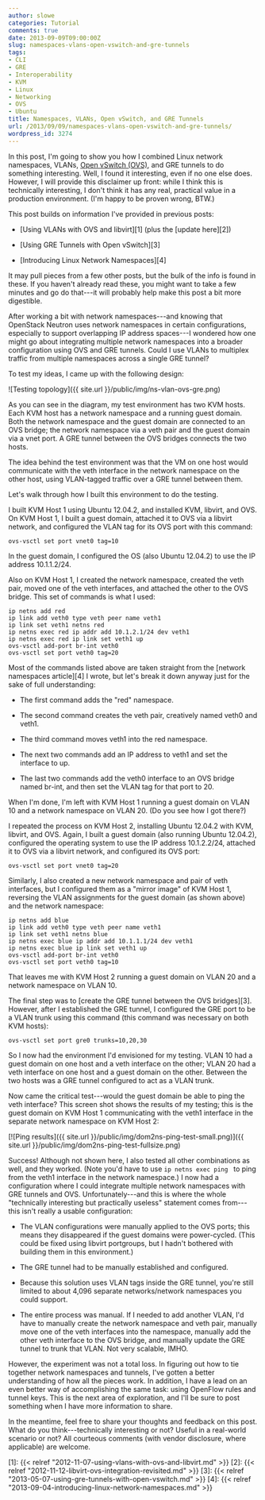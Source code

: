 ```yaml
---
author: slowe
categories: Tutorial
comments: true
date: 2013-09-09T09:00:00Z
slug: namespaces-vlans-open-vswitch-and-gre-tunnels
tags:
- CLI
- GRE
- Interoperability
- KVM
- Linux
- Networking
- OVS
- Ubuntu
title: Namespaces, VLANs, Open vSwitch, and GRE Tunnels
url: /2013/09/09/namespaces-vlans-open-vswitch-and-gre-tunnels/
wordpress_id: 3274
---
```


In this post, I'm going to show you how I combined Linux network namespaces, VLANs, [Open vSwitch (OVS)](http://openvswitch.org/), and GRE tunnels to do something interesting. Well, I found it interesting, even if no one else does. However, I will provide this disclaimer up front: while I think this is technically interesting, I don't think it has any real, practical value in a production environment. (I'm happy to be proven wrong, BTW.)

This post builds on information I've provided in previous posts:

* [Using VLANs with OVS and libvirt][1] (plus the [update here][2])

* [Using GRE Tunnels with Open vSwitch][3]

* [Introducing Linux Network Namespaces][4]

It may pull pieces from a few other posts, but the bulk of the info is found in these. If you haven't already read these, you might want to take a few minutes and go do that---it will probably help make this post a bit more digestible.

After working a bit with network namespaces---and knowing that OpenStack Neutron uses network namespaces in certain configurations, especially to support overlapping IP address spaces---I wondered how one might go about integrating multiple network namespaces into a broader configuration using OVS and GRE tunnels. Could I use VLANs to multiplex traffic from multiple namespaces across a single GRE tunnel?

To test my ideas, I came up with the following design:

![Testing topology]({{ site.url }}/public/img/ns-vlan-ovs-gre.png)

As you can see in the diagram, my test environment has two KVM hosts. Each KVM host has a network namespace and a running guest domain. Both the network namespace and the guest domain are connected to an OVS bridge; the network namespace via a veth pair and the guest domain via a vnet port. A GRE tunnel between the OVS bridges connects the two hosts.

The idea behind the test environment was that the VM on one host would communicate with the veth interface in the network namespace on the other host, using VLAN-tagged traffic over a GRE tunnel between them.

Let's walk through how I built this environment to do the testing.

I built KVM Host 1 using Ubuntu 12.04.2, and installed KVM, libvirt, and OVS. On KVM Host 1, I built a guest domain, attached it to OVS via a libvirt network, and configured the VLAN tag for its OVS port with this command:

    ovs-vsctl set port vnet0 tag=10

In the guest domain, I configured the OS (also Ubuntu 12.04.2) to use the IP address 10.1.1.2/24.

Also on KVM Host 1, I created the network namespace, created the veth pair, moved one of the veth interfaces, and attached the other to the OVS bridge. This set of commands is what I used:

    ip netns add red
    ip link add veth0 type veth peer name veth1
    ip link set veth1 netns red
    ip netns exec red ip addr add 10.1.2.1/24 dev veth1
    ip netns exec red ip link set veth1 up
    ovs-vsctl add-port br-int veth0
    ovs-vsctl set port veth0 tag=20

Most of the commands listed above are taken straight from the [network namespaces article][4] I wrote, but let's break it down anyway just for the sake of full understanding:

* The first command adds the "red" namespace.

* The second command creates the veth pair, creatively named veth0 and veth1.

* The third command moves veth1 into the red namespace.

* The next two commands add an IP address to veth1 and set the interface to up.

* The last two commands add the veth0 interface to an OVS bridge named br-int, and then set the VLAN tag for that port to 20.

When I'm done, I'm left with KVM Host 1 running a guest domain on VLAN 10 and a network namespace on VLAN 20. (Do you see how I got there?)

I repeated the process on KVM Host 2, installing Ubuntu 12.04.2 with KVM, libvirt, and OVS. Again, I built a guest domain (also running Ubuntu 12.04.2), configured the operating system to use the IP address 10.1.2.2/24, attached it to OVS via a libvirt network, and configured its OVS port:

    ovs-vsctl set port vnet0 tag=20

Similarly, I also created a new network namespace and pair of veth interfaces, but I configured them as a "mirror image" of KVM Host 1, reversing the VLAN assignments for the guest domain (as shown above) and the network namespace:

    ip netns add blue
    ip link add veth0 type veth peer name veth1
    ip link set veth1 netns blue
    ip netns exec blue ip addr add 10.1.1.1/24 dev veth1
    ip netns exec blue ip link set veth1 up
    ovs-vsctl add-port br-int veth0
    ovs-vsctl set port veth0 tag=10

That leaves me with KVM Host 2 running a guest domain on VLAN 20 and a network namespace on VLAN 10.

The final step was to [create the GRE tunnel between the OVS bridges][3]. However, after I established the GRE tunnel, I configured the GRE port to be a VLAN trunk using this command (this command was necessary on both KVM hosts):

    ovs-vsctl set port gre0 trunks=10,20,30

So I now had the environment I'd envisioned for my testing. VLAN 10 had a guest domain on one host and a veth interface on the other; VLAN 20 had a veth interface on one host and a guest domain on the other. Between the two hosts was a GRE tunnel configured to act as a VLAN trunk.

Now came the critical test---would the guest domain be able to ping the veth interface? This screen shot shows the results of my testing; this is the guest domain on KVM Host 1 communicating with the veth1 interface in the separate network namespace on KVM Host 2:

[![Ping results]({{ site.url }}/public/img/dom2ns-ping-test-small.png)]({{ site.url }}/public/img/dom2ns-ping-test-fullsize.png)

Success! Although not shown here, I also tested all other combinations as well, and they worked. (Note you'd have to use `ip netns exec ping ` to ping from the veth1 interface in the network namespace.) I now had a configuration where I could integrate multiple network namespaces with GRE tunnels and OVS. Unfortunately---and this is where the whole "technically interesting but practically useless" statement comes from---this isn't really a usable configuration:

* The VLAN configurations were manually applied to the OVS ports; this means they disappeared if the guest domains were power-cycled. (This could be fixed using libvirt portgroups, but I hadn't bothered with building them in this environment.)

* The GRE tunnel had to be manually established and configured.

* Because this solution uses VLAN tags inside the GRE tunnel, you're still limited to about 4,096 separate networks/network namespaces you could support.

* The entire process was manual. If I needed to add another VLAN, I'd have to manually create the network namespace and veth pair, manually move one of the veth interfaces into the namespace, manually add the other veth interface to the OVS bridge, and manually update the GRE tunnel to trunk that VLAN. Not very scalable, IMHO.

However, the experiment was not a total loss. In figuring out how to tie together network namespaces and tunnels, I've gotten a better understanding of how all the pieces work. In addition, I have a lead on an even better way of accomplishing the same task: using OpenFlow rules and tunnel keys. This is the next area of exploration, and I'll be sure to post something when I have more information to share.

In the meantime, feel free to share your thoughts and feedback on this post. What do you think---technically interesting or not? Useful in a real-world scenario or not? All courteous comments (with vendor disclosure, where applicable) are welcome.

[1]: {{< relref "2012-11-07-using-vlans-with-ovs-and-libvirt.md" >}}
[2]: {{< relref "2012-11-12-libvirt-ovs-integration-revisited.md" >}}
[3]: {{< relref "2013-05-07-using-gre-tunnels-with-open-vswitch.md" >}}
[4]: {{< relref "2013-09-04-introducing-linux-network-namespaces.md" >}}
